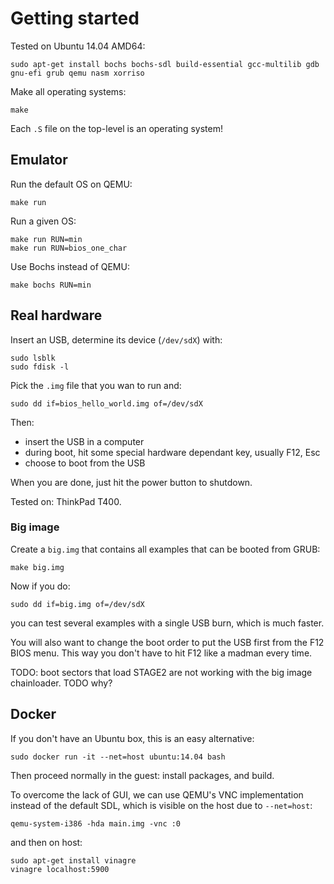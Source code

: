 # Getting started

Tested on Ubuntu 14.04 AMD64:

    sudo apt-get install bochs bochs-sdl build-essential gcc-multilib gdb gnu-efi grub qemu nasm xorriso

Make all operating systems:

    make

Each `.S` file on the top-level is an operating system!

## Emulator

Run the default OS on QEMU:

    make run

Run a given OS:

    make run RUN=min
    make run RUN=bios_one_char

Use Bochs instead of QEMU:

    make bochs RUN=min

## Real hardware

Insert an USB, determine its device (`/dev/sdX`) with:

    sudo lsblk
    sudo fdisk -l

Pick the `.img` file that you wan to run and:

    sudo dd if=bios_hello_world.img of=/dev/sdX

Then:

- insert the USB in a computer
- during boot, hit some special hardware dependant key, usually F12, Esc
- choose to boot from the USB

When you are done, just hit the power button to shutdown.

Tested on: ThinkPad T400.

### Big image

Create a `big.img` that contains all examples that can be booted from GRUB:

    make big.img

Now if you do:

    sudo dd if=big.img of=/dev/sdX

you can test several examples with a single USB burn, which is much faster.

You will also want to change the boot order to put the USB first from the F12 BIOS menu. This way you don't have to hit F12 like a madman every time.

TODO: boot sectors that load STAGE2 are not working with the big image chainloader. TODO why?

## Docker

If you don't have an Ubuntu box, this is an easy alternative:

    sudo docker run -it --net=host ubuntu:14.04 bash

Then proceed normally in the guest: install packages, and build.

To overcome the lack of GUI, we can use QEMU's VNC implementation instead of the default SDL, which is visible on the host due to `--net=host`:

    qemu-system-i386 -hda main.img -vnc :0

and then on host:

    sudo apt-get install vinagre
    vinagre localhost:5900
